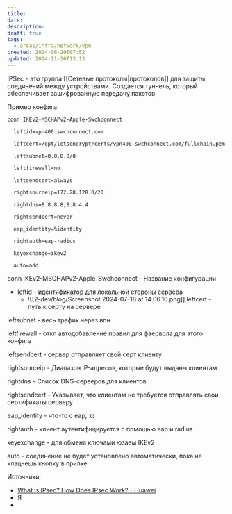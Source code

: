 ```yaml
---
title: 
date: 
description: 
draft: true
tags:
  - areas/infra/network/vpn
created: 2024-06-20T07:52
updated: 2024-11-26T13:13
---
```

IPSec - это группа [[Сетевые протоколы|протоколов]] для защиты соединений между устройствами.
Создается туннель, который обеспечивает зашифрованную передачу пакетов

Пример конфига:
```
conn IKEv2-MSCHAPv2-Apple-Swchconnect

  leftid=vpn400.swchconnect.com

  leftcert=/opt/letsencrypt/certs/vpn400.swchconnect.com/fullchain.pem

  leftsubnet=0.0.0.0/0

  leftfirewall=no

  leftsendcert=always

  rightsourceip=172.28.128.0/20

  rightdns=8.8.8.8,8.8.4.4

  rightsendcert=never

  eap_identity=%identity

  rightauth=eap-radius

  keyexchange=ikev2

  auto=add
```

conn IKEv2-MSCHAPv2-Apple-Swchconnect - Название конфигурации
- leftid - идентификатор для локальной стороны сервера
	- ![[2-dev/blog/Screenshot 2024-07-18 at 14.06.10.png]]
leftcert - путь к серту на сервере

leftsubnet - весь трафик через впн

leftfirewall - откл автодобавление правил для фаервола для этого конфига

leftsendcert - сервер отправляет свой серт клиенту

rightsourceip - Диапазон IP-адресов, которые будут выданы клиентам

rightdns - Список DNS-серверов для клиентов

rightsendcert - Указывает, что клиентам не требуется отправлять свои сертификаты серверу

eap_identity - что-то с eap, хз

rightauth - клиент аутентифицируется с помощью eap и radius

keyexchange - для обмена ключами юзаем IKEv2

auto - соединение не будет установлено автоматически, пока не клацнешь кнопку в прилке

Источники:
- [What is IPsec? How Does IPsec Work? - Huawei](https://info.support.huawei.com/info-finder/encyclopedia/en/IPsec.html)
- Я
- 
